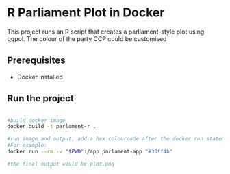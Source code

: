 # R Parliament Plot in Docker

This project runs an R script that creates a parliament-style plot using ggpol.
The colour of the party CCP could be customised

## Prerequisites

- Docker installed

## Run the project

```bash

#build docker image
docker build -t parlament-r .

#run image and output, add a hex colourcode after the docker run statement
#For example:
docker run --rm -v "$PWD":/app parlament-app "#33ff4b"

#the final output would be plot.png
